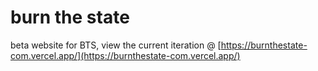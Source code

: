 # burn the state


beta website for BTS, view the current iteration @ [https://burnthestate-com.vercel.app/](https://burnthestate-com.vercel.app/)
